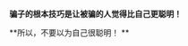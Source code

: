 <!---
markmeta_author: wongoo
markmeta_date: 2010-12-18 16:39:08+00:00
slug: the_basic_skill_of_cheater
markmeta_title: 骗子的根本技巧
wordpress_id: 40
markmeta_categories: Inspiration,Knowledge
-->

**骗子的根本技巧是让被骗的人觉得比自己更聪明！**







**所以，不要以为自己很聪明！
**
